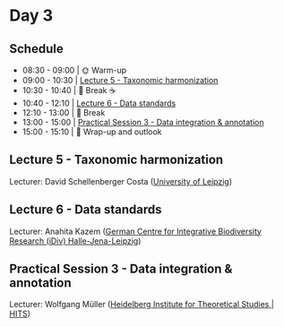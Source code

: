# Day 3

## Schedule

* 08:30 - 09:00 | :sun_with_face: Warm-up
* 09:00 - 10:30 | [Lecture 5 - Taxonomic harmonization](lecture5/lecture5.md)
* 10:30 - 10:40 | :tea: Break :coffee:
* 10:40 - 12:10 | [Lecture 6 - Data standards](lecture6/lecture6.md)
* 12:10 - 13:00 | :fork_and_knife: Break
* 13:00 - 15:00 | [Practical Session 3 - Data integration & annotation](practical_session3/practical_session3.md)
* 15:00 - 15:10 | 📌 Wrap-up and outlook

## Lecture 5 - Taxonomic harmonization

Lecturer: David Schellenberger Costa ([University of Leipzig](https://www.uni-leipzig.de/))

## Lecture 6 - Data standards

Lecturer:  Anahita Kazem ([German Centre for Integrative Biodiversity Research (iDiv) Halle-Jena-Leipzig](https://www.idiv.de/en))

## Practical Session 3 - Data integration & annotation

Lecturer: Wolfgang Müller ([Heidelberg Institute for Theoretical Studies | HITS](https://www.h-its.org/))
